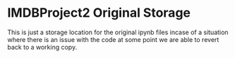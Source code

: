 # IMDBProject2 Original Storage

This is just a storage location for the original ipynb files incase of a situation where there
is an issue with the code at some point we are able to revert back to a working copy.
